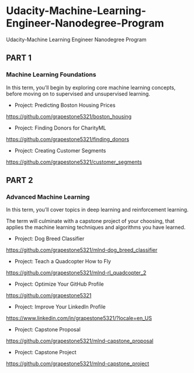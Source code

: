 # Udacity-Machine-Learning-Engineer-Nanodegree-Program
Udacity-Machine Learning Engineer Nanodegree Program



## PART 1


### Machine Learning Foundations

In this term, you’ll begin by exploring core machine learning concepts, before moving on to supervised and unsupervised learning.

- Project: Predicting Boston Housing Prices

https://github.com/grapestone5321/boston_housing

- Project: Finding Donors for CharityML

https://github.com/grapestone5321/finding_donors

- Project: Creating Customer Segments

https://github.com/grapestone5321/customer_segments

## PART 2

### Advanced Machine Learning

In this term, you’ll cover topics in deep learning and reinforcement learning. 

The term will culminate with a capstone project of your choosing, that applies the machine learning techniques and algorithms you have learned.

- Project: Dog Breed Classifier

https://github.com/grapestone5321/mlnd-dog_breed_classifier

- Project: Teach a Quadcopter How to Fly

https://github.com/grapestone5321/mlnd-rl_quadcopter_2

- Project: Optimize Your GitHub Profile

https://github.com/grapestone5321

- Project: Improve Your LinkedIn Profile

https://www.linkedin.com/in/grapestone5321/?locale=en_US

- Project: Capstone Proposal

https://github.com/grapestone5321/mlnd-capstone_proposal

- Project: Capstone Project

https://github.com/grapestone5321/mlnd-capstone_project

